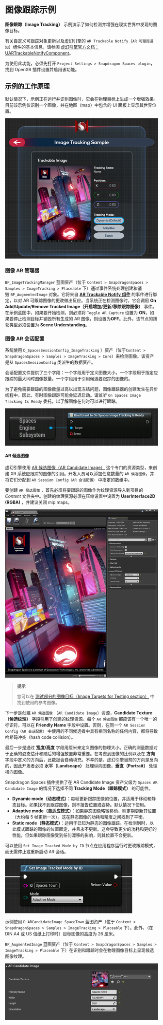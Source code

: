 # 图像跟踪示例

**图像跟踪（Image Tracking）** 示例演示了如何检测并增强在现实世界中发现的图像目标。

有关自定义可跟踪对象更新以及虚幻引擎的 `AR Trackable Notify`（`AR 可跟踪通知`）组件的基本信息，请参阅 [虚幻引擎官方文档：UARTrackableNotifyComponent](https://docs.unrealengine.com/4.26/en-US/API/Runtime/AugmentedReality/UARTrackableNotifyComponent/)。

为使用此功能，必须先打开 `Project Settings > Snapdragon Spaces plugin`，找到 OpenXR 插件设置并启用该功能。

## 示例的工作原理

默认情况下，示例正在运行并识别图像时，它会在物理目标上生成一个增强效果。目前该示例仅识别一个图像，并在地图（map）中包含的 UI 面板上显示其世界位置。

![1](./pic-ImageTrackingSample/1.png)

### 图像 AR 管理器

`BP_ImageTrackingManager` 蓝图资产（位于 `Content > SnapdragonSpaces > Samples > ImageTracking > Placeable` 下）通过事件系统处理创建和销毁 `BP_AugmentedImage` 对象。它将来自 [**AR Trackable Notify 组件**](https://docs.unrealengine.com/4.27/en-US/API/Runtime/AugmentedReality/UARTrackableNotifyComponent/) 的事件进行绑定，以对 AR 可跟踪图像的更改做出反应。当系统正在检测图像时，它会调用 **On Add/Update/Remove Tracked Image（开启增加/更新/移除跟踪图像）** 事件。在示例蓝图中，如果要开始检测，则必须将 `Toggle AR Capture` 设置为 **ON**，如果要停止检测目标并销毁所有生成的 AR 图像，则设置为**OFF**。此外，该节点的捕获类型必须设置为 **Scene Understanding**。

### 图像 AR 会话配置

系统使用 `D_SpacesSessionConfig_ImageTracking` ）资产（位于`Content > SnapdragonSpaces > Samples > ImageTracking > Core`）来检测图像。该资产是从 `SpacesSessionConfig` 类派生的数据资产。

会话配置文件提供了三个字段：一个字段用于定义图像大小，一个字段用于指定应跟踪的最大同时图像数量，一个字段用于引用候选要跟踪的图像的。

为了避免需要跟踪的图像数量过高以出现冻结问题，图像跟踪器的创建发生在异步线程中。因此，有时图像跟踪可能会延迟启动。请监听 `On Spaces Image Tracking Is Ready` 委托，以了解图像在何时可以进行跟踪。

![2](./pic-ImageTrackingSample/2.png)

#### AR 候选图像

虚幻引擎使用 [AR 候选图像（AR Candidate Image）](https://docs.unrealengine.com/4.27/en-US/BlueprintAPI/ARSettings/AddCandidateImage/) 这个专门的资源类型，来创建 XR 系统应跟踪的图像的引用。开发人员可以添加任意数量的 `AR 候选图像`，并将它们分配到 `AR Session Config（AR 会话配置）` 中指定的数组中。

要创建 `AR 候选图像` ，首先必须将要跟踪的图像作为纹理资源导入到项目的 *Content* 文件夹中。创建的纹理资源必须在压缩设置中设置为 **UserInterface2D (RGBA)** ，并建议关闭 mip maps。

![3](./pic-ImageTrackingSample/3.png)

> **提示**
>
> 您可以在 [测试部分的图像目标（Image Targets for Testing section）](./../../designux/ImageTargetsToTry.md) 中找到使用的参考图像。

下一步是创建 `AR 候选图像` （`AR Candidate Image`）资源，**Candidate Texture（候选纹理）** 字段引用了创建的纹理资源。每个 `AR 候选图像` 都应该有一个唯一的标识符，可以在 **Friendly Name** 字段中设置。否则，在同一个 `AR Session Config（AR 会话配置）` 中使用的不同候选者中具有相同名称的任何内容，都将导致哈希码冲突（hash code collision）。

最后一步是通过 **宽度/高度** 字段用厘米来定义图像的物理大小。正确的测量数据对于正确的姿态估计和随后的增强放置非常重要。在考虑到图像的比例以及在 **方向** 字段中定义的方向后，此数据会自动填充。不幸的是，虚幻引擎目前的方向是反向的，因此开发者必须 **水平（Landscape）** 处理纵向图像，**垂直（Portrait）** 处理横向图像。

Snapdragon Spaces 插件提供了在 AR Candidate Image 资产父级为 `Spaces AR Candidate Image` 的情况下选择不同 **Tracking Mode（跟踪模式）** 的可能性。

- **Dynamic mode（动态模式）**：每帧更新跟踪图像的位置，并适用于移动和静态目标。如果找不到跟踪图像，则不报告位置或姿势。默认情况下使用。
- **Adaptive mode（自适应模式）**：如果静态图像略微移动，则定期更新其位置（大约每 5 帧更新一次）。这在静态图像的功耗和精度之间找到了平衡。
- **Static mode（静态模式）**：适用于已知为静态的图像跟踪。在检测到时，以此模式跟踪的图像的位置固定，并且永不更新。这会导致更少的功耗和更好的性能，但如果跟踪图像受到任何漂移的影响，则其位置不会更新。

可以使用 `Set Image Tracked Mode by ID` 节点在应用程序运行时更改跟踪模式，而无需停止或重新启动 AR 会话。

![5](./pic-ImageTrackingSample/5.png)

示例使用 `D_ARCandidateImage_SpaceTown` 蓝图资产（位于 `Content > SnapdragonSpaces > Samples > ImageTracking > Placeable` 下）。此外，（在 DIN A4 或 US 信纸上打印时）目标图像的高度为 26 厘米。

`BP_AugmentedImage` 蓝图资产（位于 `Content > SnapdragonSpaces > Samples > ImageTracking > Placeable` 下）在识别和跟踪时会在物理图像目标上呈现候选图像纹理。

![4](./pic-ImageTrackingSample/4.png)
